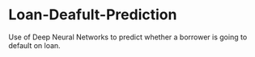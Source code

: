 # Loan-Deafult-Prediction
Use of Deep Neural Networks to predict whether a borrower is going to default on loan.
